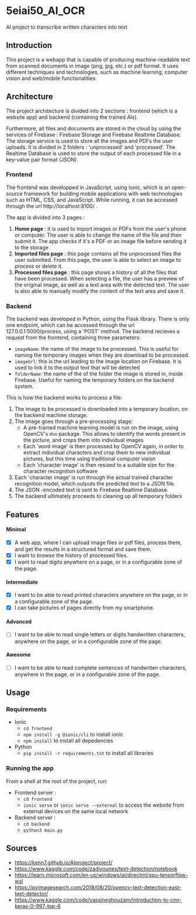 # 5eiai50_AI_OCR
AI project to transcribe written characters into text

## Introduction
This project is a webapp that is capable of producing machine-readable text from scanned documents in image (png, jpg, etc.) or pdf format.
It uses different techniques and technologies, such as machine learning, computer vision and web/mobile functionalities.

## Architecture
The project architecture is divided into 2 sections : frontend (which is a website app) and backend (containing the trained AIs).

Furthermore, all files and documents are stored in the cloud by using the services of Firebase : Firebase Storage and Firebase Realtime Database.
The storage service is used to store all the images and PDFs the user uploads. It is divided in 2 folders : 'unprocessed' and 'processed'. The Realtime Database is used to store the output of each processed file in a key-value pair format (JSON).

### Frontend
The frontend was developped in JavaScript, using Ionic, which is an open-source framework for building mobile applications with web technologies such as HTML, CSS, and JavaScript. While running, it can be accessed through the url http://localhost:8100/ .

The app is divided into 3 pages :
1. **Home page** : it is used to import images or PDFs from the user's phone or computer. The user is able to change the name of the file and then submit it.
The app checks if it's a PDF or an image file before sending it to the storage
2. **Imported files page** : this page contains all the unprocessed files the user submitted. From this page, the user is able to select an image to process or delete it.
3. **Processed files page** : this page shows a history of all the files that have been processed. When selecting a file, the user has a preview of the original image, as well as a text area with the detected text. The user is also able to manually modify the content of the text area and save it.


### Backend
The backend was developed in Python, using the Flask library. There is only one endpoint, which can be accessed through the url 127.0.0.1:5000/process, using a 'POST' method. The backend recieves a request from the frontend, containing three parameters: 
- ``imageName``: the name of the image to be processed. This is useful for naming the temporary images when they are download to be processed.
- ``imageUrl``: this is the url leading to the image location on Firebase. It is used to link it to the output text that will be detected
- ``folderName``: the name of the of the folder the image is stored in, inside Firebase. Useful for naming the temporary folders on the backend system.

This is how the backend works to process a file:
1. The image to be processed is downloaded into a temporary location, on the backend machine storage.
2. The image goes through a pre-processing stage: 
    - A pre-trained machine learning model is run on the image, using OpenCV's `dnn` package. This allows to identify the words present in the picture, and crops them into individual images
    - Each 'word image' is then processed by OpenCV again, in order to extract individual characters and crop them to new individual pictures, but this time using traditional computer vision
    - Each 'character image' is then resized to a suitable size for the character recognition software
3. Each 'character image' is run through the actual trained character recognition model, which outputs the predicted text to a JSON file.
4. The JSON -encoded text is sent to Firebase Realtime Database.
5. The backend ultimately proceeds to cleaning up all temporary folders


## Features
#### Minimal
- [x] A web app, where I can upload image files or pdf files, process them, and get the results in a structured format and save them.
- [x] I want to browse the history of processed files.
- [x] I want to read digits anywhere on a page, or in a configurable zone of the page.
#### Intermediate
- [x] I want to be able to read printed characters anywhere on the page, or in a configurable zone of the page.
- [x] I can take pictures of pages directly from my smartphone.
#### Advanced
- [ ] I want to be able to read single letters or digits handwritten characters, anywhere on the page, or in a configurable zone of the page.
#### Awesome
- [ ] I want to be able to read complete sentences of handwriten characters, anywhere in the page, or in a configurable zone of the page.


## Usage
### Requirements
* Ionic
    - ```cd frontend```
    - ```npm install -g @ionic/cli``` to install ionic
    - ```npm install``` to install all depedencies
* Python
    - ```pip install -r requirements.txt``` to install all libraries
### Running the app
From a shell at the root of the project, run:
- Frontend server : 
    - ```cd frontend```
    - ```ionic serve``` or ```ionic serve --external``` to access the website from external devices on the same local network
- Backend server :
    - ```cd backend```
    - ```python3 main.py```


## Sources
- https://kenn7.github.io/AIproject/project/
- https://www.kaggle.com/code/zadiyounes/text-detection/notebook
- https://learn.microsoft.com/en-us/windows/ai/directml/gpu-tensorflow-wsl
- https://pyimagesearch.com/2018/08/20/opencv-text-detection-east-text-detector/
- https://www.kaggle.com/code/yassineghouzam/introduction-to-cnn-keras-0-997-top-6
